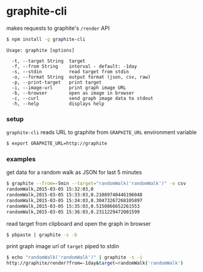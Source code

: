 # graphite-cli

makes requests to graphite's `/render` API

```sh
$ npm install -g graphite-cli
```

```
Usage: graphite [options]

  -t, --target String  target
  -f, --from String    interval - default: -1day
  -s, --stdin          read target from stdin
  -o, --format String  output format (json, csv, raw)
  -p, --print-target   print target
  -i, --image-url      print graph image URL
  -b, --browser        open as image in browser
  -c, --curl           send graph image data to stdout
  -h, --help           displays help
```

### setup

`graphite-cli` reads URL to graphite from `GRAPHITE_URL` environment variable

```sh
$ export GRAPHITE_URL=http://graphite
```

### examples

get data for a random walk as JSON for last 5 minutes

```sh
$ graphite --from=-5min --target="randomWalk('randomWalk')" -o csv
randomWalk,2015-03-05 15:32:03,0
randomWalk,2015-03-05 15:33:03,0.21089740446196048
randomWalk,2015-03-05 15:34:03,0.30473267268105897
randomWalk,2015-03-05 15:35:03,0.5150866652261553
randomWalk,2015-03-05 15:36:03,0.2311229472001599
```

read target from clipboard and open the graph in browser

```sh
$ pbpaste | graphite -s -b
```

print graph image url of `target` piped to stdin

```sh
$ echo "randomWalk('randomWalk')" | graphite -s -i
http://graphite/render?from=-1day&target=randomWalk('randomWalk')
```
